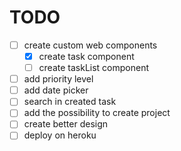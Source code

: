 # TODO

- [ ] create custom web components
    - [x] create task component
    - [ ] create taskList component
- [ ] add priority level
- [ ] add date picker
- [ ] search in created task
- [ ] add the possibility to create project
- [ ] create better design
- [ ] deploy on heroku
